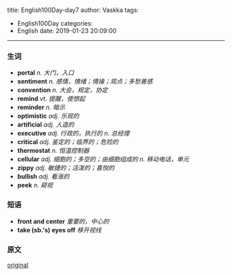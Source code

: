 title: English100Day-day7
author: Vaskka
tags:
  - English100Day
categories:
  - English
date: 2019-01-23 20:09:00
---
### 生词

+ **portal** *n. 大门，入口*
+ **sentiment** *n. 感情，情绪；情操；观点；多愁善感*
+ **convention** *n. 大会，规定，协定*
+ **remind** *vt. 提醒，使想起*
+ **reminder** *n. 暗示*
+ **optimistic** *adj. 乐观的*
+ **artificial** *adj. 人造的*
+ **executive** *adj. 行政的，执行的 n. 总经理*
+ **critical** *adj. 鉴定的；临界的；危险的*
+ **thermostat** *n. 恒温控制器*
+ **cellular** *adj. 细胞的；多空的；由细胞组成的 n. 移动电话，单元*
+ **zippy** *adj. 敏捷的；活泼的；喜悦的*
+ **bullish** *adj. 看涨的*
+ **peek** *n. 窥视*

### 短语

+ **front and center** *重要的，中心的*
+ **take (sb.'s) eyes off** *移开视线*

### 原文

[original](https://www.nytimes.com/2019/01/09/technology/ces.html)